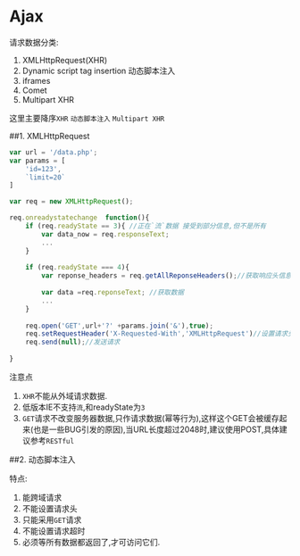 # Ajax

请求数据分类:

1. XMLHttpRequest(XHR)
2. Dynamic script tag insertion 动态脚本注入
3. iframes
4. Comet
5. Multipart XHR

这里主要降序`XHR` `动态脚本注入` `Multipart XHR`

##1. XMLHttpRequest

```javascript
var url = '/data.php';
var params = [
    'id=123',
    `limit=20`
]

var req = new XMLHttpRequest();

req.onreadystatechange  function(){
    if (req.readyState == 3){ //正在`流`数据 接受到部分信息,但不是所有
        var data_now = req.responseText;
        ...
    }
    
    if (req.readyState === 4){
        var reponse_headers = req.getAllReponseHeaders();//获取响应头信息
        
        var data =req.reponseText; //获取数据
        ...
    }
    
    req.open('GET',url+'?' +params.join('&'),true);
    req.setRequestHeader('X-Requested-With','XMLHttpRequest')//设置请求头信息.
    req.send(null);//发送请求
    
}
```

注意点

1. `XHR`不能从外域请求数据.
2. 低版本IE不支持`流`,和readyState为`3`
3. `GET`请求不改变服务器数据,只作请求数据(幂等行为),这样这个GET会被缓存起来(也是一些BUG引发的原因),当URL长度超过2048时,建议使用POST,具体建议参考`RESTful`

##2. 动态脚本注入

特点:

1. 能跨域请求
2. 不能设置请求头
3. 只能采用`GET`请求
4. 不能设置请求超时
5. 必须等所有数据都返回了,才可访问它们.


